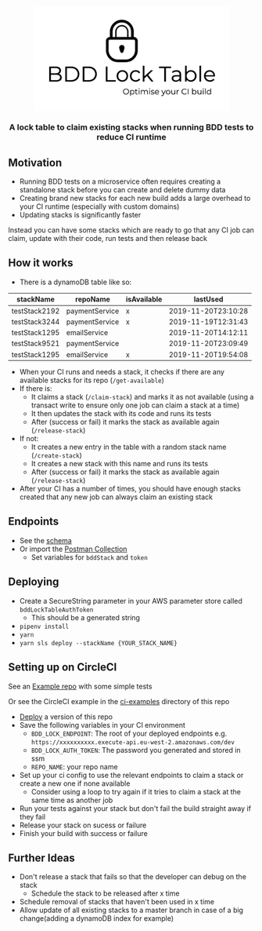 <div align="center">
    <img width="400px" src="./logo.png" align="center" alt="BDD Lock Logo">
    <h3>A lock table to claim existing stacks when running BDD tests to reduce CI runtime</h3>
</div>


## Motivation

- Running BDD tests on a microservice often requires creating a standalone stack before you can create and delete dummy data
- Creating brand new stacks for each new build adds a large overhead to your CI runtime (especially with custom domains)
- Updating stacks is significantly faster

Instead you can have some stacks which are ready to go that any CI job can claim, update with their code, run tests and then release back

## How it works

- There is a dynamoDB table like so:

| stackName     | repoName          | isAvailable   | lastUsed              |
| -             | -                 | -             | -                     |
| testStack2192 | paymentService    | x             | 2019-11-20T23:10:28   |
| testStack3244 | paymentService    | x             | 2019-11-19T12:31:43   |
| testStack1295 | emailService      |               | 2019-11-20T14:12:11   |
| testStack9521 | paymentService    |               | 2019-11-20T23:09:49   |
| testStack1295 | emailService      | x             | 2019-11-20T19:54:08   |

- When your CI runs and needs a stack, it checks if there are any available stacks for its repo (`/get-available`)
- If there is:
    - It claims a stack (`/claim-stack`) and marks it as not available (using a transact write to ensure only one job can claim a stack at a time)
    - It then updates the stack with its code and runs its tests
    - After (success or fail) it marks the stack as available again (`/release-stack`)
- If not:
    - It creates a new entry in the table with a random stack name (`/create-stack`)
    - It creates a new stack with this name and runs its tests
    - After (success or fail) it marks the stack as available again (`/release-stack`)
- After your CI has a number of times, you should have enough stacks created that any new job can always claim an existing stack

## Endpoints

- See the [schema](./docs/schema.md)
- Or import the [Postman Collection](./bdd-lock-table.postman_collection.json)
    - Set variables for `bddStack` and `token`

## <a id="deploy"></a>Deploying

- Create a SecureString parameter in your AWS parameter store called `bddLockTableAuthToken`
    - This should be a generated string
- `pipenv install`
- `yarn`
- `yarn sls deploy --stackName {YOUR_STACK_NAME}`

## Setting up on CircleCI

See an [Example repo](https://github.com/robcronin/sls-bdd-python-optimised-ci) with some simple tests

Or see the CircleCI example in the [ci-examples](./ci-examples) directory of this repo

- [Deploy](#deploy) a version of this repo
- Save the following variables in your CI environment
    - `BDD_LOCK_ENDPOINT`: The root of your deployed endpoints e.g. `https://xxxxxxxxxx.execute-api.eu-west-2.amazonaws.com/dev`
    - `BDD_LOCK_AUTH_TOKEN`: The password you generated and stored in ssm
    - `REPO_NAME`: your repo name
- Set up your ci config to use the relevant endpoints to claim a stack or create a new one if none available
    - Consider using a loop to try again if it tries to claim a stack at the same time as another job
- Run your tests against your stack but don't fail the build straight away if they fail
- Release your stack on sucess or failure
- Finish your build with success or failure

## Further Ideas

- Don't release a stack that fails so that the developer can debug on the stack
    - Schedule the stack to be released after x time
- Schedule removal of stacks that haven't been used in x time
- Allow update of all existing stacks to a master branch in case of a big change(adding a dynamoDB index for example)